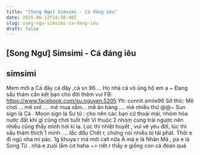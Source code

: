 ```yaml
---
title: "[Song Ngư] Simsimi - Cá đáng iêu"
date: 2025-06-12T14:58:40Z
slug: song-ngu-simsimi-ca-dang-ieu
draft: false
---
```


## [Song Ngư] Simsimi - Cá đáng iêu

## simsimi

Mem mới ạ 
Cá đây cá đây ,cá sn 96.... Họ nhà cá vô ủng hộ em ạ ~
Đang sầu thảm cần kết bạn cho đời thêm vui 
FB: https://www.facebook.com/su.nguyen.5205
Yh: connit.smile96
Sở thíc: Mê chơi ... mê onl .... mê mua sắm... mê ăn hàng .... mê nhiều thứ @@~
Sun sign là Cá . Moon sign là Sư tử : cho nên các bạn cứ thoải mái, nhóm hỏa nước đất khí gì  cũng chơi tuốt hết 
Vì thuộc 2 nhóm cung trái ngược nên nhiều cũng thấy mình hơi kì lạ. Lúc thì nhiệt huyết , vui vẻ yêu đời, lúc thì sầu thảm thích 1 mình .... *lắc đầu*  Chết r, chứng nói nhiều bị tái phát. Thôi e đi ngủ nha mí pác. 1g khuya r má mới call nữa 
À má e là Nhân Mã , pa e là Song Tử . nhà e zuôi lắm cơ haha ~> riết r thấy e giống con cá đean quá